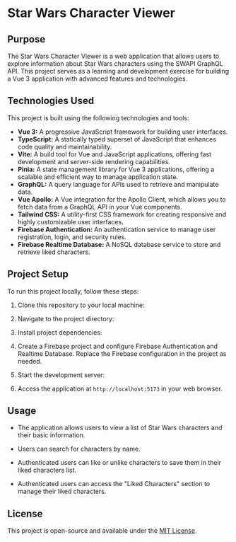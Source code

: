 # Star Wars Character Viewer

## Purpose

The Star Wars Character Viewer is a web application that allows users to explore information about Star Wars characters using the SWAPI GraphQL API. This project serves as a learning and development exercise for building a Vue 3 application with advanced features and technologies.

## Technologies Used

This project is built using the following technologies and tools:

- **Vue 3:** A progressive JavaScript framework for building user interfaces.
- **TypeScript:** A statically typed superset of JavaScript that enhances code quality and maintainability.
- **Vite:** A build tool for Vue and JavaScript applications, offering fast development and server-side rendering capabilities.
- **Pinia:** A state management library for Vue 3 applications, offering a scalable and efficient way to manage application state.
- **GraphQL:** A query language for APIs used to retrieve and manipulate data.
- **Vue Apollo:** A Vue integration for the Apollo Client, which allows you to fetch data from a GraphQL API in your Vue components.
- **Tailwind CSS:** A utility-first CSS framework for creating responsive and highly customizable user interfaces.
- **Firebase Authentication:** An authentication service to manage user registration, login, and security rules.
- **Firebase Realtime Database:** A NoSQL database service to store and retrieve liked characters.

## Project Setup

To run this project locally, follow these steps:

1. Clone this repository to your local machine:

2. Navigate to the project directory:

3. Install project dependencies:

4. Create a Firebase project and configure Firebase Authentication and Realtime Database. Replace the Firebase configuration in the project as needed.

5. Start the development server:

6. Access the application at `http://localhost:5173` in your web browser.

## Usage

- The application allows users to view a list of Star Wars characters and their basic information.

- Users can search for characters by name.

- Authenticated users can like or unlike characters to save them in their liked characters list.

- Authenticated users can access the "Liked Characters" section to manage their liked characters.

## License

This project is open-source and available under the [MIT License](LICENSE).
